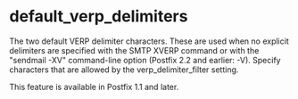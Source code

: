 # default_verp_delimiters 

 The two default VERP delimiter characters. These are used when
no explicit delimiters are specified with the SMTP XVERP command
or with the "sendmail -XV" command-line option (Postfix 2.2
and earlier: -V). Specify characters that are allowed by the
verp_delimiter_filter setting.



This feature is available in Postfix 1.1 and later.



